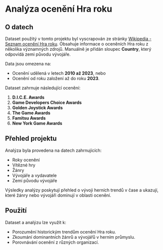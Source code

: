 # Analýza ocenění Hra roku

## O datech
Dataset použitý v tomto projektu byl vyscrapován ze stránky [Wikipedia - Seznam ocenění Hra roku](https://en.wikipedia.org/wiki/List_of_Game_of_the_Year_awards). Obsahuje informace o oceněních Hra roku z několika významných zdrojů. Manuálně je přidán sloupec **Country**, který odpovídá zemi původu vývojáře.

Data jsou omezena na:
- Ocenění udělená v letech **2010 až 2023**, nebo
- Ocenění od roku založení až do roku **2023**.

Dataset zahrnuje následující ocenění:
1. **D.I.C.E. Awards**  
2. **Game Developers Choice Awards**  
3. **Golden Joystick Awards**  
4. **The Game Awards**  
5. **Famitsu Awards**  
6. **New York Game Awards**

## Přehled projektu
Analýza byla provedena na datech zahrnujících:
- Roky ocenění
- Vítězné hry
- Žánry
- Vývojáře a vydavatele
- Zemi původu vývojáře

Výsledky analýzy poskytují přehled o vývoji herních trendů v čase a ukazují, které žánry nebo vývojáři dominují v oblasti ocenění.

## Použití
Dataset a analýzu lze využít k:
- Porozumění historickým trendům ocenění Hra roku.
- Zkoumání dominantních žánrů a vývojářů v herním průmyslu.
- Porovnávání ocenění z různých organizací.
